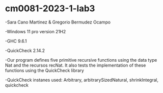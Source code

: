 # cm0081-2023-1-lab3
-Sara Cano Martinez & Gregorio Bermudez Ocampo

-Windows 11 pro version 21H2

-GHC 9.6.1

-QuickCheck 2.14.2

-Our program defines five primitive recursive functions using the data type Nat and the recursos recNat. It also tests the implementation of these functions using the QuickCheck library

-QuickCheck instanes used: Arbitrary, arbitrarySizedNatural, shrinkIntegral, quickcheck
